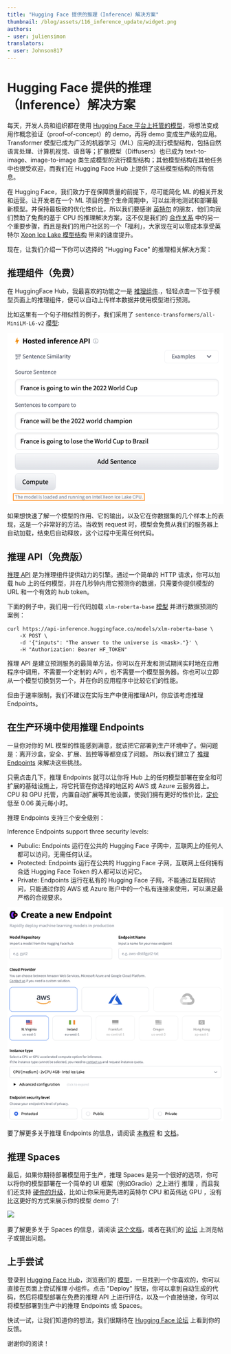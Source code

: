 ```yaml
---
title: "Hugging Face 提供的推理（Inference）解决方案"
thumbnail: /blog/assets/116_inference_update/widget.png
authors:
- user: juliensimon
translators:
- user: Johnson817
---
```


<h1>Hugging Face 提供的推理（Inference）解决方案</h1>

<!-- {blog_metadata} -->
<!-- {authors} -->


每天，开发人员和组织都在使用 [Hugging Face 平台上托管的模型](https://huggingface.co/models)，将想法变成用作概念验证（proof-of-concept）的 demo，再将 demo 变成生产级的应用。Transformer 模型已成为广泛的机器学习（ML）应用的流行模型结构，包括自然语言处理、计算机视觉、语音等；扩散模型（Diffusers）也已成为 text-to-image、image-to-image 类生成模型的流行模型结构；其他模型结构在其他任务中也很受欢迎，而我们在 Hugging Face Hub 上提供了这些模型结构的所有信息。

在 Hugging Face，我们致力于在保障质量的前提下，尽可能简化 ML 的相关开发和运营。让开发者在一个 ML 项目的整个生命周期中，可以丝滑地测试和部署最新模型。并保持最极致的优化性价比，所以我们要感谢 [英特尔](https://huggingface.co/intel) 的朋友，他们向我们赞助了免费的基于 CPU 的推理解决方案，这不仅是我们的 [合作关系](https://huggingface.co/blog/intel) 中的另一个重要步骤，而且是我们的用户社区的一个「福利」，大家现在可以零成本享受英特尔 [Xeon Ice Lake 模型结构](https://www.intel.com/content/www/us/en/products/docs/processors/xeon/3rd-gen-xeon-scalable-processors-brief.html) 带来的速度提升。

现在，让我们介绍一下你可以选择的 "Hugging Face" 的推理相关解决方案：

## 推理组件（免费）

在 HuggingFace Hub，我最喜欢的功能之一是 [推理组件](https://huggingface.co/docs/hub/models-widgets).，轻轻点击一下位于模型页面上的推理组件，便可以自动上传样本数据并使用模型进行预测。

比如这里有一个句子相似性的例子，我们采用了 `sentence-transformers/all-MiniLM-L6-v2` [模型](https://huggingface.co/sentence-transformers/all-MiniLM-L6-v2):

<kbd>
  <img src="../assets/116_inference_update/widget.png">
</kbd>

如果想快速了解一个模型的作用、它的输出，以及它在你数据集的几个样本上的表现，这是一个非常好的方法。当收到 request 时，模型会免费从我们的服务器上自动加载，结束后自动释放，这个过程中无需任何代码。
 
## 推理 API（免费版）

[推理 API](https://huggingface.co/docs/api-inference/) 是为推理组件提供动力的引擎。通过一个简单的 HTTP 请求，你可以加载 hub 上的任何模型，并在几秒钟内用它预测你的数据，只需要你提供模型的 URL 和一个有效的 hub token。

下面的例子中，我们用一行代码加载 `xlm-roberta-base` [模型](https://huggingface.co/xlm-roberta-base) 并进行数据预测的案例：

```
curl https://api-inference.huggingface.co/models/xlm-roberta-base \
	-X POST \
	-d '{"inputs": "The answer to the universe is <mask>."}' \
	-H "Authorization: Bearer HF_TOKEN"
```

推理 API 是建立预测服务的最简单方法，你可以在开发和测试期间实时地在应用程序中调用，不需要一个定制的 API ，也不需要一个模型服务器。你也可以立即从一个模型切换到另一个，并在你的应用程序中比较它们的性能。

但由于速率限制，我们不建议在实际生产中使用推理API，你应该考虑推理 Endpoints。

## 在生产环境中使用推理 Endpoints

一旦你对你的 ML 模型的性能感到满意，就该把它部署到生产环境中了。但问题是：离开沙盒，安全、扩展、监控等等都变成了问题。
所以我们建立了 [推理 Endpoints](https://huggingface.co/inference-endpoints) 来解决这些挑战。

只需点击几下，推理 Endpoints 就可以让你将 Hub 上的任何模型部署在安全和可扩展的基础设施上，将它托管在你选择的地区的 AWS 或 Azure 云服务器上。CPU 和 GPU 托管，内置自动扩展等其他设置，使我们拥有更好的性价比，[定价](https://huggingface.co/pricing#endpoints) 低至 0.06 美元每小时。

推理 Endpoints 支持三个安全级别：

Inference Endpoints support three security levels:

* Pubulic: Endpoints 运行在公共的 Hugging Face 子网中，互联网上的任何人都可以访问，无需任何认证。
* Protected: Endpoints 运行在公共的 Hugging Face 子网，互联网上任何拥有合适 Hugging Face Token 的人都可以访问它。
* Private: Endpoints 运行在私有的 Hugging Face 子网，不能通过互联网访问，只能通过你的 AWS 或 Azure 账户中的一个私有连接来使用，可以满足最严格的合规要求。

<kbd>
  <img src="../assets/116_inference_update/endpoints.png">
</kbd>

要了解更多关于推理 Endpoints 的信息，请阅读 [本教程](https://huggingface.co/blog/inference-endpoints) 和 [文档](https://huggingface.co/docs/inference-endpoints/)。

## 推理 Spaces

最后，如果你期待部署模型用于生产，推理 Spaces 是另一个很好的选项，你可以将你的模型部署在一个简单的 UI 框架（例如Gradio）之上进行 推理 ，而且我们还支持 [硬件的升级](/docs/hub/spaces-gpus)，比如让你采用更先进的英特尔 CPU 和英伟达 GPU ，没有比这更好的方式来展示你的模型 demo 了!

<kbd>
  <img src="https://huggingface.co/datasets/huggingface/documentation-images/resolve/main/hub/spaces-gpu-settings.png">
</kbd>

要了解更多关于 Spaces 的信息，请阅读 [这个文档](https://huggingface.co/docs/hub/spaces)，或者在我们的 [论坛](https://discuss.huggingface.co/c/spaces/24) 上浏览帖子或提出问题。


## 上手尝试

登录到 [Hugging Face Hub](https://huggingface.co/)，浏览我们的 [模型](https://huggingface.co/models)，一旦找到一个你喜欢的，你可以直接在页面上尝试推理 小组件。点击 "Deploy" 按钮，你可以拿到自动生成的代码，然后将模型部署在免费的推理 API 上进行评估，以及一个直接链接，你可以将模型部署到生产中的推理 Endpoints 或 Spaces。

快试一试，让我们知道你的想法，我们很期待在 [Hugging Face 论坛](https://discuss.huggingface.co/) 上看到你的反馈。

谢谢你的阅读！
